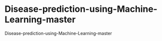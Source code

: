 # Disease-prediction-using-Machine-Learning-master
Disease-prediction-using-Machine-Learning-master
